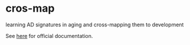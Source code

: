 # cros-map
learning AD signatures in aging and cross-mapping them to development

See [here](https://pennlinc.github.io/cros-map/) for official documentation.
